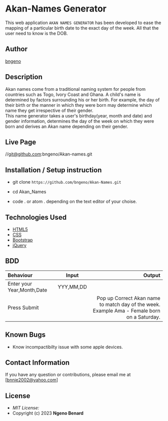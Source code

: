 # Akan-Names Generator
This web application `AKAN NAMES GENERATOR` has been developed to ease the mapping of a particular birth date to the exact day of the week. All that the user need to know is the DOB.

## Author

[bngeno](https://github.com/bngeno)

## Description

Akan names come from a traditional naming system for people from countries such as Togo, Ivory Coast and Ghana. A child's name is determined by factors surrounding his or her birth. For example, the day of their birth or the manner in which they were born may determine which name they get irrespective of their gender.
<br>
This name generator takes a user's birthday(year, month and date) and gender information, determines the day of the week on which they were born and derives an Akan name depending on their gender.

## Live Page 
//git@github.com:bngeno/Akan-names.git 


## Installation / Setup instruction
* git clone ```https://github.com/bngeno/Akan-Names.git```

* cd Akan_Names

* code . or atom . depending on the text editor of your choise.

## Technologies Used

* [HTML5](https://github.com/topics/html5)
* [CSS](https://github.com/topics/css3)
* [Bootstrap](https://github.com/topics/bootstrap)
* [jQuery](https://github.com/topics/javascript)


## BDD
| Behaviour      | Input        | Output       |
| :------------- | :----------: | -----------: |
|  Enter your Year,Month,Date  |   YYY,MM,DD |     |
| Press Submit|     |Pop up Correct Akan name to match day of the week. Example Ama - Female born on a Saturday.|

## Known Bugs
* Know incompactibilty issue with some apple devices. 
## Contact Information 

If you have any question or contributions, please email me at [bnnie2002@yahoo.com]

## License
* *MIT License:*
* Copyright (c) 2023 **Ngeno Benard**
